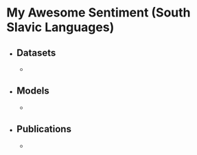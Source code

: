# My Awesome Sentiment (South Slavic Languages)

- ## Datasets
  - 
- ## Models
  - 

- ## Publications
  - 

 
